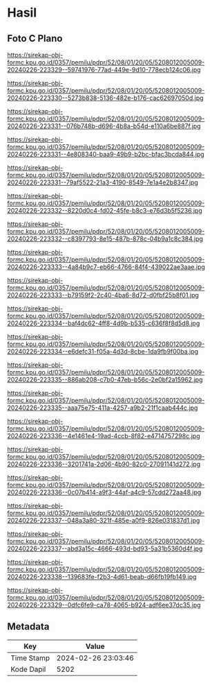 # Hasil

## Foto C Plano

https://sirekap-obj-formc.kpu.go.id/0357/pemilu/pdpr/52/08/01/20/05/5208012005009-20240226-223329--59741976-77ad-449e-9d10-778ecb124c06.jpg

https://sirekap-obj-formc.kpu.go.id/0357/pemilu/pdpr/52/08/01/20/05/5208012005009-20240226-223330--5273b838-5136-482e-b176-cac62697050d.jpg

https://sirekap-obj-formc.kpu.go.id/0357/pemilu/pdpr/52/08/01/20/05/5208012005009-20240226-223331--076b748b-d696-4b8a-b54d-e110a6be887f.jpg

https://sirekap-obj-formc.kpu.go.id/0357/pemilu/pdpr/52/08/01/20/05/5208012005009-20240226-223331--4e808340-baa9-49b9-b2bc-bfac3bcda844.jpg

https://sirekap-obj-formc.kpu.go.id/0357/pemilu/pdpr/52/08/01/20/05/5208012005009-20240226-223331--79af5522-21a3-4190-8549-7e1a4e2b8347.jpg

https://sirekap-obj-formc.kpu.go.id/0357/pemilu/pdpr/52/08/01/20/05/5208012005009-20240226-223332--8220d0c4-fd02-45fe-b8c3-e76d3b5f5236.jpg

https://sirekap-obj-formc.kpu.go.id/0357/pemilu/pdpr/52/08/01/20/05/5208012005009-20240226-223332--c8397793-8e15-487b-878c-04b9a1c8c384.jpg

https://sirekap-obj-formc.kpu.go.id/0357/pemilu/pdpr/52/08/01/20/05/5208012005009-20240226-223333--4a84b9c7-eb66-4766-84f4-439022ae3aae.jpg

https://sirekap-obj-formc.kpu.go.id/0357/pemilu/pdpr/52/08/01/20/05/5208012005009-20240226-223333--b79159f2-2c40-4ba6-8d72-d0fbf25b8f01.jpg

https://sirekap-obj-formc.kpu.go.id/0357/pemilu/pdpr/52/08/01/20/05/5208012005009-20240226-223334--baf4dc62-4ff8-4d9b-b535-c636f8f8d5d8.jpg

https://sirekap-obj-formc.kpu.go.id/0357/pemilu/pdpr/52/08/01/20/05/5208012005009-20240226-223334--e6defc31-f05a-4d3d-8cbe-1da9fb9f00ba.jpg

https://sirekap-obj-formc.kpu.go.id/0357/pemilu/pdpr/52/08/01/20/05/5208012005009-20240226-223335--886ab208-c7b0-47eb-b56c-2e0bf2a15962.jpg

https://sirekap-obj-formc.kpu.go.id/0357/pemilu/pdpr/52/08/01/20/05/5208012005009-20240226-223335--aaa75e75-411a-4257-a9b2-21f1caab444c.jpg

https://sirekap-obj-formc.kpu.go.id/0357/pemilu/pdpr/52/08/01/20/05/5208012005009-20240226-223336--4e1461e4-19ad-4ccb-8f82-e4714757298c.jpg

https://sirekap-obj-formc.kpu.go.id/0357/pemilu/pdpr/52/08/01/20/05/5208012005009-20240226-223336--3201741a-2d06-4b90-82c0-27091141d272.jpg

https://sirekap-obj-formc.kpu.go.id/0357/pemilu/pdpr/52/08/01/20/05/5208012005009-20240226-223336--0c07b414-a9f3-44af-a4c9-57cdd272aa48.jpg

https://sirekap-obj-formc.kpu.go.id/0357/pemilu/pdpr/52/08/01/20/05/5208012005009-20240226-223337--048a3a80-321f-485e-a0f9-826e031837d1.jpg

https://sirekap-obj-formc.kpu.go.id/0357/pemilu/pdpr/52/08/01/20/05/5208012005009-20240226-223337--abd3a15c-4666-493d-bd93-5a31b5360d4f.jpg

https://sirekap-obj-formc.kpu.go.id/0357/pemilu/pdpr/52/08/01/20/05/5208012005009-20240226-223338--139683fe-f2b3-4d61-beab-d66fb19fb149.jpg

https://sirekap-obj-formc.kpu.go.id/0357/pemilu/pdpr/52/08/01/20/05/5208012005009-20240226-223329--0dfc6fe9-ca78-4065-b924-adf6ee37dc35.jpg


## Metadata

| Key        | Value               |
| ---------- | ------------------- |
| Time Stamp | 2024-02-26 23:03:46 |
| Kode Dapil | 5202                |



